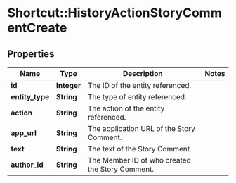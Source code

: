 # Shortcut::HistoryActionStoryCommentCreate

## Properties
Name | Type | Description | Notes
------------ | ------------- | ------------- | -------------
**id** | **Integer** | The ID of the entity referenced. | 
**entity_type** | **String** | The type of entity referenced. | 
**action** | **String** | The action of the entity referenced. | 
**app_url** | **String** | The application URL of the Story Comment. | 
**text** | **String** | The text of the Story Comment. | 
**author_id** | **String** | The Member ID of who created the Story Comment. | 

